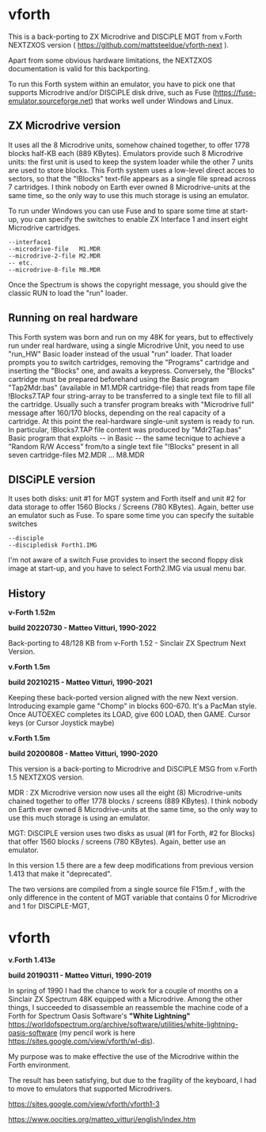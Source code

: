 # vforth

This is a back-porting to ZX Microdrive and DISCiPLE MGT from v.Forth NEXTZXOS version ( https://github.com/mattsteeldue/vforth-next ).

Apart from some obvious hardware limitations, the NEXTZXOS documentation is valid for this backporting.

To run this Forth system within an emulator, you have to pick one that supports Microdrive and/or DISCiPLE disk drive, such as Fuse (https://fuse-emulator.sourceforge.net) that works well under Windows and Linux.


ZX Microdrive version  
---------------------
It uses all the 8 Microdrive units, somehow chained together, to offer 1778 blocks half-KB each (889 KBytes). 
Emulators provide such 8 Microdrive units: the first unit is used to keep the system loader while the other 7 units are used to store blocks.
This Forth system uses a low-level direct acces to sectors, so that the "!Blocks" text-file appears as a single file spread across 7 cartridges.
I think nobody on Earth ever owned 8 Microdrive-units at the same time, so the only way to use this much storage is using an emulator.

To run under Windows you can use  Fuse  and to spare some time at start-up, you can specify the switches to enable ZX Interface 1 and insert eight Microdrive cartridges.

    --interface1   
    --microdrive-file   M1.MDR  
    --microdrive-2-file M2.MDR
    -- etc.
    --microdrive-8-file M8.MDR


Once the Spectrum is shows the copyright message, you should give the classic  RUN  to load the "run" loader.


Running on real hardware
------------------------
This Forth system was born and run on my  48K  for years, but to effectively run under real hardware, using a single Microdrive Unit, you need to use "run_HW" Basic loader instead of the usual "run" loader. That loader prompts you to switch cartridges, removing the "Programs" cartridge and inserting the "Blocks" one, and awaits a keypress.
Conversely, the "Blocks" cartridge must be prepared beforehand using the Basic program "Tap2Mdr.bas" (available in M1.MDR cartridge-file) that reads from tape file !Blocks7.TAP  four string-array to be transferred to a single text file to fill all the cartridge. Usually such a transfer program breaks with "Microdrive full" message after 160/170 blocks, depending on the real capacity of a cartridge. At this point the real-hardware single-unit system is ready to run.
In particular, !Blocks7.TAP file content was produced by "Mdr2Tap.bas" Basic program that exploits -- in Basic -- the same tecnique to achieve a  "Random R/W Access" from/to a single text file  "!Blocks"  present in all seven cartridge-files  M2.MDR ... M8.MDR



DISCiPLE version 
----------------
It uses both disks: unit #1 for MGT system and Forth itself and unit #2 for data storage to offer 1560 Blocks / Screens (780 KBytes). 
Again, better use an emulator such as Fuse.
To spare some time you can specify the suitable switches

    --disciple 
    --discipledisk Forth1.IMG 

I'm not aware of a switch Fuse provides to insert the second floppy disk image at start-up, and you have to select Forth2.IMG via usual menu bar.



History
-------


__v-Forth 1.52m__ 

__build 20220730 - Matteo Vitturi, 1990-2022__

Back-porting to 48/128 KB from v-Forth 1.52 - Sinclair ZX Spectrum Next Version.



__v.Forth 1.5m__ 

__build 20210215 - Matteo Vitturi, 1990-2021__

Keeping these back-ported version aligned with the new Next version.
Introducing example game "Chomp" in blocks 600-670. It's a PacMan style.
Once AUTOEXEC completes its LOAD, give 600 LOAD, then GAME.
Cursor keys (or Cursor Joystick maybe)



__v.Forth 1.5m__ 

__build 20200808 - Matteo Vitturi, 1990-2020__

This version is a back-porting to Microdrive and DiSCIPLE MSG from v.Forth 1.5 NEXTZXOS version.

MDR : ZX Microdrive version now uses all the eight (8) Microdrive-units chained together to offer 1778 blocks / screens (889 KBytes). I think nobody on Earth ever owned 8 Microdrive-units at the same time, so the only way to use this much storage is using an emulator.

MGT: DiSCIPLE version uses two disks as usual  (#1 for Forth, #2 for Blocks) that offer 1560 blocks / screens (780 KBytes). Again, better use an emulator.

In this version 1.5 there are a few deep modifications from previous version 1.413 that make it "deprecated".

The two versions are compiled from a single source file F15m.f , with the only difference in the content of MGT  variable  that contains  0 for  Microdrive and 1 for DISCiPLE-MGT, 



# vforth
__v.Forth 1.413e__ 

__build 20190311 - Matteo Vitturi, 1990-2019__

In spring of 1990 I had the chance to work for a couple of months on a Sinclair ZX Spectrum 48K equipped with a Microdrive. 
Among the other things, I succeeded to disassemble an reassemble the machine code of a Forth for Spectrum 
Oasis Software's __"White Lightning"__ https://worldofspectrum.org/archive/software/utilities/white-lightning-oasis-software (my pencil work is here https://sites.google.com/view/vforth/wl-dis).

My purpose was to make effective the use of the Microdrive within the Forth environment. 

The result has been satisfying, but due to the fragility of the keyboard, I had to move to emulators that supported Microdrivers.

https://sites.google.com/view/vforth/vforth1-3

https://www.oocities.org/matteo_vitturi/english/index.htm

